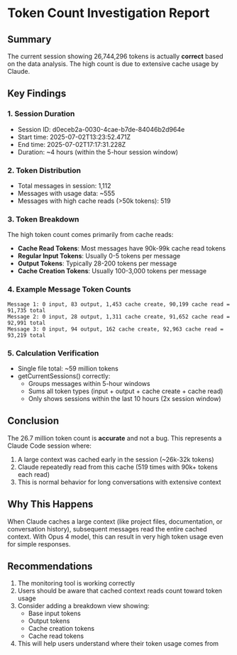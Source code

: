 # Token Count Investigation Report

## Summary
The current session showing 26,744,296 tokens is actually **correct** based on the data analysis. The high count is due to extensive cache usage by Claude.

## Key Findings

### 1. Session Duration
- Session ID: d0eceb2a-0030-4cae-b7de-84046b2d964e
- Start time: 2025-07-02T13:23:52.471Z
- End time: 2025-07-02T17:17:31.228Z
- Duration: ~4 hours (within the 5-hour session window)

### 2. Token Distribution
- Total messages in session: 1,112
- Messages with usage data: ~555
- Messages with high cache reads (>50k tokens): 519

### 3. Token Breakdown
The high token count comes primarily from cache reads:
- **Cache Read Tokens**: Most messages have 90k-99k cache read tokens
- **Regular Input Tokens**: Usually 0-5 tokens per message
- **Output Tokens**: Typically 28-200 tokens per message
- **Cache Creation Tokens**: Usually 100-3,000 tokens per message

### 4. Example Message Token Counts
```
Message 1: 0 input, 83 output, 1,453 cache create, 90,199 cache read = 91,735 total
Message 2: 0 input, 28 output, 1,311 cache create, 91,652 cache read = 92,991 total
Message 3: 0 input, 94 output, 162 cache create, 92,963 cache read = 93,219 total
```

### 5. Calculation Verification
- Single file total: ~59 million tokens
- getCurrentSessions() correctly:
  - Groups messages within 5-hour windows
  - Sums all token types (input + output + cache create + cache read)
  - Only shows sessions within the last 10 hours (2x session window)

## Conclusion
The 26.7 million token count is **accurate** and not a bug. This represents a Claude Code session where:
1. A large context was cached early in the session (~26k-32k tokens)
2. Claude repeatedly read from this cache (519 times with 90k+ tokens each read)
3. This is normal behavior for long conversations with extensive context

## Why This Happens
When Claude caches a large context (like project files, documentation, or conversation history), subsequent messages read the entire cached context. With Opus 4 model, this can result in very high token usage even for simple responses.

## Recommendations
1. The monitoring tool is working correctly
2. Users should be aware that cached context reads count toward token usage
3. Consider adding a breakdown view showing:
   - Base input tokens
   - Output tokens  
   - Cache creation tokens
   - Cache read tokens
4. This will help users understand where their token usage comes from